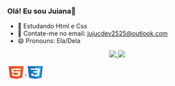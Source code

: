 ### Olá! Eu sou Juiana👋

- 🌱 Estudando Html e Css
- 👯 Contate-me no email: jujucdev2525@outlook.com
- 😄 Pronouns: Ela/Dela

<div align="center">
  <a href="https://github.com/jucdev2023">
  <img height="180em" src="https://github-readme-stats.vercel.app/api?username=jucdev2023&show_icons=true&theme=dracula&include_all_commits=true&count_private=true"/>
  <img height="180em" src="https://github-readme-stats.vercel.app/api/top-langs/?username=jucdev2023&layout=compact&langs_count=7&theme=dracula"/>
</div>

<div style="display: inline_block"><br>
 
  <img align="center" alt="ju-HTML" height="30" width="40" src="https://raw.githubusercontent.com/devicons/devicon/master/icons/html5/html5-original.svg">
  <img align="center" alt="ju-CSS" height="30" width="40" src="https://raw.githubusercontent.com/devicons/devicon/master/icons/css3/css3-original.svg">
  
  
</div>
